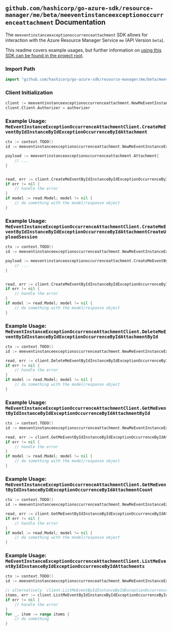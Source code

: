 
## `github.com/hashicorp/go-azure-sdk/resource-manager/me/beta/meeventinstanceexceptionoccurrenceattachment` Documentation

The `meeventinstanceexceptionoccurrenceattachment` SDK allows for interaction with the Azure Resource Manager Service `me` (API Version `beta`).

This readme covers example usages, but further information on [using this SDK can be found in the project root](https://github.com/hashicorp/go-azure-sdk/tree/main/docs).

### Import Path

```go
import "github.com/hashicorp/go-azure-sdk/resource-manager/me/beta/meeventinstanceexceptionoccurrenceattachment"
```


### Client Initialization

```go
client := meeventinstanceexceptionoccurrenceattachment.NewMeEventInstanceExceptionOccurrenceAttachmentClientWithBaseURI("https://management.azure.com")
client.Client.Authorizer = authorizer
```


### Example Usage: `MeEventInstanceExceptionOccurrenceAttachmentClient.CreateMeEventByIdInstanceByIdExceptionOccurrenceByIdAttachment`

```go
ctx := context.TODO()
id := meeventinstanceexceptionoccurrenceattachment.NewMeEventInstanceExceptionOccurrenceID("eventIdValue", "eventId1Value", "eventId2Value")

payload := meeventinstanceexceptionoccurrenceattachment.Attachment{
	// ...
}


read, err := client.CreateMeEventByIdInstanceByIdExceptionOccurrenceByIdAttachment(ctx, id, payload)
if err != nil {
	// handle the error
}
if model := read.Model; model != nil {
	// do something with the model/response object
}
```


### Example Usage: `MeEventInstanceExceptionOccurrenceAttachmentClient.CreateMeEventByIdInstanceByIdExceptionOccurrenceByIdAttachmentCreateUploadSession`

```go
ctx := context.TODO()
id := meeventinstanceexceptionoccurrenceattachment.NewMeEventInstanceExceptionOccurrenceID("eventIdValue", "eventId1Value", "eventId2Value")

payload := meeventinstanceexceptionoccurrenceattachment.CreateMeEventByIdInstanceByIdExceptionOccurrenceByIdAttachmentCreateUploadSessionRequest{
	// ...
}


read, err := client.CreateMeEventByIdInstanceByIdExceptionOccurrenceByIdAttachmentCreateUploadSession(ctx, id, payload)
if err != nil {
	// handle the error
}
if model := read.Model; model != nil {
	// do something with the model/response object
}
```


### Example Usage: `MeEventInstanceExceptionOccurrenceAttachmentClient.DeleteMeEventByIdInstanceByIdExceptionOccurrenceByIdAttachmentById`

```go
ctx := context.TODO()
id := meeventinstanceexceptionoccurrenceattachment.NewMeEventInstanceExceptionOccurrenceAttachmentID("eventIdValue", "eventId1Value", "eventId2Value", "attachmentIdValue")

read, err := client.DeleteMeEventByIdInstanceByIdExceptionOccurrenceByIdAttachmentById(ctx, id)
if err != nil {
	// handle the error
}
if model := read.Model; model != nil {
	// do something with the model/response object
}
```


### Example Usage: `MeEventInstanceExceptionOccurrenceAttachmentClient.GetMeEventByIdInstanceByIdExceptionOccurrenceByIdAttachmentById`

```go
ctx := context.TODO()
id := meeventinstanceexceptionoccurrenceattachment.NewMeEventInstanceExceptionOccurrenceAttachmentID("eventIdValue", "eventId1Value", "eventId2Value", "attachmentIdValue")

read, err := client.GetMeEventByIdInstanceByIdExceptionOccurrenceByIdAttachmentById(ctx, id)
if err != nil {
	// handle the error
}
if model := read.Model; model != nil {
	// do something with the model/response object
}
```


### Example Usage: `MeEventInstanceExceptionOccurrenceAttachmentClient.GetMeEventByIdInstanceByIdExceptionOccurrenceByIdAttachmentCount`

```go
ctx := context.TODO()
id := meeventinstanceexceptionoccurrenceattachment.NewMeEventInstanceExceptionOccurrenceID("eventIdValue", "eventId1Value", "eventId2Value")

read, err := client.GetMeEventByIdInstanceByIdExceptionOccurrenceByIdAttachmentCount(ctx, id)
if err != nil {
	// handle the error
}
if model := read.Model; model != nil {
	// do something with the model/response object
}
```


### Example Usage: `MeEventInstanceExceptionOccurrenceAttachmentClient.ListMeEventByIdInstanceByIdExceptionOccurrenceByIdAttachments`

```go
ctx := context.TODO()
id := meeventinstanceexceptionoccurrenceattachment.NewMeEventInstanceExceptionOccurrenceID("eventIdValue", "eventId1Value", "eventId2Value")

// alternatively `client.ListMeEventByIdInstanceByIdExceptionOccurrenceByIdAttachments(ctx, id)` can be used to do batched pagination
items, err := client.ListMeEventByIdInstanceByIdExceptionOccurrenceByIdAttachmentsComplete(ctx, id)
if err != nil {
	// handle the error
}
for _, item := range items {
	// do something
}
```
